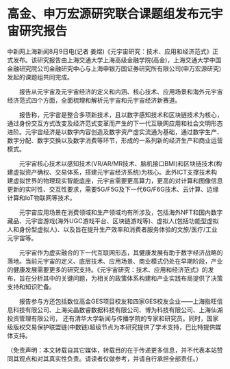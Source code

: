 # 高金、申万宏源研究联合课题组发布元宇宙研究报告


中新网上海新闻8月9日电(记者 姜煜)《元宇宙研究：技术、应用和经济范式》正式发布。该研究报告由上海交通大学上海高级金融学院(高金)，上海交通大学中国金融研究院公司金融研究中心与上海申银万国证券研究所有限公司(申万宏源研究)发起的课题组共同完成。

　　报告从元宇宙及元宇宙经济的定义和内涵、核心技术、应用场景和海外元宇宙经济范式四个方面，全面梳理和解析元宇宙和元宇宙经济新赛道。

　　报告称，元宇宙是整合多项新技术，且以数字感知技术和区块链技术为核心，通过身份交互方式改变及经济范式变革而产生的下一代互联网应用和社会文明形态进阶。元宇宙经济是以数字内容创造及数字资产虚实流通为基础，通过数字生产、数字分配、数字交换以及数字消费等环节，形成的一系列新的经济生产和商业运营模式。

　　元宇宙核心技术以感知技术(VR/AR/MR技术、脑机接口BMI)和区块链技术(构建虚拟资产确权、交易体系，搭建元宇宙经济系统)为核心。此外ICT支撑技术构建虚拟世界的物理现实智能底座，元宇宙需要更高算力，更高的对计算和图像信息更新的实时性、交互性要求，需要5G/F5G及下一代6G/F6G技术、云计算、边缘计算和IoT物联网等技术。

　　元宇宙应用场景在消费领域和生产领域均有所涉及，包括海外NFT和国内数字藏品、元宇宙游戏(海外UGC游戏平台、区块链游戏等)、虚拟人(包括功能型虚拟人和身份型虚拟人)、以及旨在提升生产效率和消费者服务体验的文旅/医疗/工业元宇宙等。

　　元宇宙作为虚实融合的下一代互联网形态，其健康发展有助于数字经济战略的落地。当前元宇宙的定义、底层技术、应用场景、商业模式仍处在早期阶段，产业的健康发展需要更多的研究支持。《元宇宙研究：技术、应用和经济范式》的发布，旨在分析其中的关键问题，为相关的政策体系构建和产业实践布局提供了决策支持和知识贮备。

　　报告参与方还包括数位高金GES项目校友和四家GES校友企业——上海指旺信息科技有限公司、上海尖晶数睿数据科技有限公司、博为科技有限公司、上海仙湖投资管理有限公司， 还有清华大学新闻与传播学院的专家和研究员。同时，国家级版权交易保护联盟链(中数链)超级节点为本研究提供了学术支持，巴比特提供媒体支持。

（免责声明：本文转载自其它媒体，转载目的在于传递更多信息，并不代表本站赞同其观点和对其真实性负责。请读者仅做参考，并请自行承担全部责任。）
